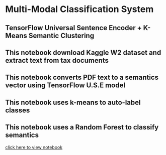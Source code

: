 # Multi-Modal Classification System

## TensorFlow Universal Sentence Encoder + K-Means Semantic Clustering

## This notebook download Kaggle W2 dataset and extract text from tax documents
## This notebook converts PDF text to a semantics vector using TensorFlow U.S.E model
## This notebook uses k-means to auto-label classes
## This notebook uses a Random Forest to classify semantics

[click here to view notebook](https://github.com/akorostelev83/tensorflow-semantics/blob/main/tensorflow-use-classification-notebook.ipynb)
